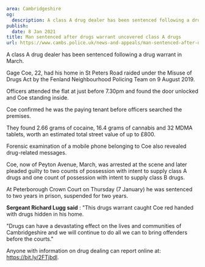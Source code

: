 ```yaml
area: Cambridgeshire
og:
  description: A class A drug dealer has been sentenced following a drug warrant in March.
publish:
  date: 8 Jan 2021
title: Man sentenced after drugs warrant uncovered class A drugs
url: https://www.cambs.police.uk/news-and-appeals/man-sentenced-after-drugs-warrant-uncovered-class-a-drugs
```

A class A drug dealer has been sentenced following a drug warrant in March.

Gage Coe, 22, had his home in St Peters Road raided under the Misuse of Drugs Act by the Fenland Neighbourhood Policing Team on 9 August 2019.

Officers attended the flat at just before 7.30pm and found the door unlocked and Coe standing inside.

Coe confirmed he was the paying tenant before officers searched the premises.

They found 2.66 grams of cocaine, 16.4 grams of cannabis and 32 MDMA tablets, worth an estimated total street value of up to £800.

Forensic examination of a mobile phone belonging to Coe also revealed drug-related messages.

Coe, now of Peyton Avenue, March, was arrested at the scene and later pleaded guilty to two counts of possession with intent to supply class A drugs and one count of possession with intent to supply class B drugs.

At Peterborough Crown Court on Thursday (7 January) he was sentenced to two years in prison, suspended for two years.

**Sergeant Richard Lugg said** : "This drugs warrant caught Coe red handed with drugs hidden in his home.

"Drugs can have a devastating effect on the lives and communities of Cambridgeshire and we will continue to do all we can to bring offenders before the courts."

Anyone with information on drug dealing can report online at: https://bit.ly/2FTjbdl.
